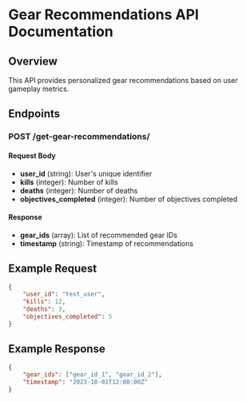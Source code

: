 # Gear Recommendations API Documentation

## Overview
This API provides personalized gear recommendations based on user gameplay metrics.

## Endpoints
### POST /get-gear-recommendations/
#### Request Body
- **user_id** (string): User's unique identifier
- **kills** (integer): Number of kills
- **deaths** (integer): Number of deaths
- **objectives_completed** (integer): Number of objectives completed

#### Response
- **gear_ids** (array): List of recommended gear IDs
- **timestamp** (string): Timestamp of recommendations

## Example Request
```json
{
    "user_id": "test_user",
    "kills": 12,
    "deaths": 3,
    "objectives_completed": 5
}
```

## Example Response
```json
{
    "gear_ids": ["gear_id_1", "gear_id_2"],
    "timestamp": "2023-10-01T12:00:00Z"
}
```